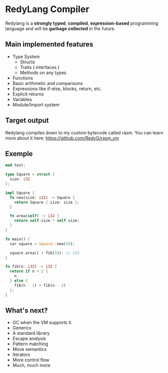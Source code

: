# RedyLang Compiler
Redylang is a **strongly typed**, **compiled**, **expression-based** programming language and will be **garbage collected** in the future.

## Main implemented features
* Type System
  * Structs
  * Traits ( interfaces )
  * Methods on any types
* Functions
* Basic arithmetic and comparisons
* Expressions like if-else, blocks, return, etc.
* Explicit returns
* Variables
* Module/Import system

## Target output
Redylang compiles down to my custom bytecode called rasm. You can learn more about it here: https://github.com/RedyG/rasm_vm

## Exemple
```rust
mod test;

type Square = struct {
  size: i32
};

impl Square {
  fn new(size: i32) -> Square {
    return Square { size: size };
  }

  fn area(self) -> i32 {
    return self.size * self.size;
  }
}

fn main() {
  var square = Square::new(10);

  square.area() + fib(10); // 155
}

fn fib(n: i32) -> i32 {
  return if n < 2 {
    n
  } else {
    fib(n - 1) + fib(n - 2)
  };
}

```

## What's next?
* GC when the VM supports it.
* Generics
* A standard library
* Escape analysis
* Pattern matching
* Move semantics
* Iterators
* More control flow
* Much, much more
